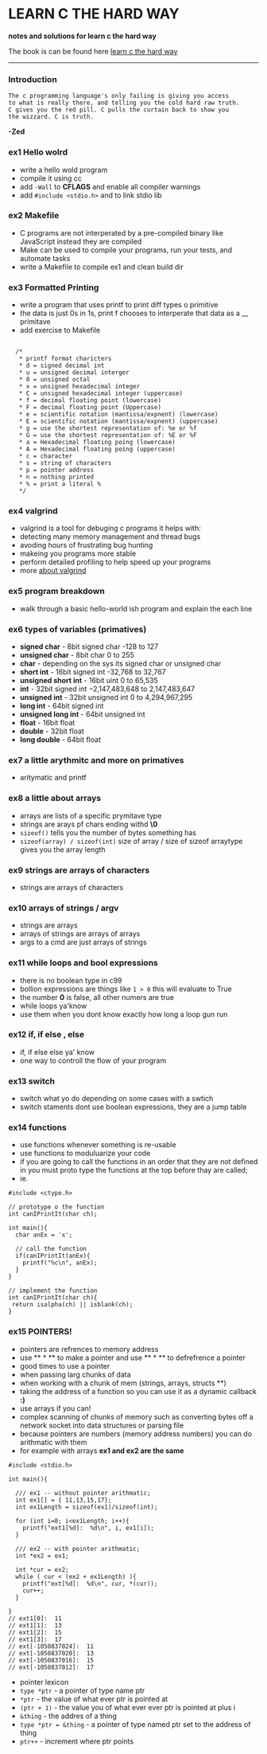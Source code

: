 LEARN C THE HARD WAY
====================

**notes and solutions for learn c the hard way**

The book is can be found here [learn c the hard way](http://c.learncodethehardway.org/book/)  

----
### Introduction
```
The c programming language's only failing is giving you access
to what is really there, and telling you the cold hard raw truth. 
C gives you the red pill. C pulls the curtain back to show you 
the wizzard. C is truth.
```

**-Zed**

### ex1 Hello wolrd
* write a hello wold program
* compile it using cc
* add `-Wall` to **CFLAGS** and enable all compiler warnings
* add `#include <stdio.h>` and to link stdio lib

### ex2 Makefile
* C programs are not interperated by a pre-compiled binary like JavaScript instead they are compiled
* Make can be used to compile your programs, run your tests, and automate tasks
* write a Makefile to compile ex1 and clean build dir

### ex3 Formatted Printing 
* write a program that uses printf to print diff types o primitive
* the data is just 0s in 1s, print f chooses to interperate that data as a __ primitave
* add exercise to Makefile
```

  /*
   * printf format charicters
   * d = signed decimal int
   * u = unsigned decimal interger
   * 0 = unsigned octal
   * x = unsigned hexadecimal integer
   * C = unsigned hexadecimal integer (uppercase)
   * f = decimal floating point (lowercase)
   * F = decimal floating point (Uppercase)
   * e = scientific notation (mantissa/expnent) (lowercase)
   * E = scientific notation (mantissa/expnent) (uppercase)
   * g = use the shortest representation of: %e or %f
   * G = use the shortest representation of: %E or %F
   * a = Hexadecimal floating poing (lowercase)
   * A = Hexadecimal floating poing (uppercase)
   * c = character
   * s = string of characters
   * p = pointer address
   * n = nothing printed
   * % = print a literal % 
   */
```


### ex4 valgrind
* valgrind is a tool for debuging c programs it helps with:
 * detecting many memory management and thread bugs
 * avoding hours of frustrating bug hunting
 * makeing you programs more stable
 * perform detailed profiling to help speed up your programs
 * more [about valgrind](http://valgrind.org/info/about.html)
 
### ex5 program breakdown
* walk through a basic hello-world ish program and explain the each line

### ex6 types of variables (primatives)
* **signed char** - 8bit signed char -128 to 127
* **unsigned char** - 8bit char 0 to 255
* **char** - depending on the sys its signed char or unsigned char
* **short int** - 16bit signed int -32,768 to 32,767
* **unsigned short int** - 16bit uint 0 to 65,535
* **int** - 32bit signed int −2,147,483,648 to 2,147,483,647
* **unsigned int** - 32bit unsigned int 0 to 4,294,967,295
* **long int** - 64bit signed int 
* **unsigned long int** - 64bit unsigned int
* **float** - 16bit float
* **double** - 32bit float
* **long double** - 64bit float

### ex7 a little arythmitc and more on primatives
* aritymatic and printf

### ex8 a little about arrays
* arrays are lists of a specific prymitave type
* strings are arays pf chars ending withd **\0**
* `sizeof()` tells you the number of bytes something has
* `sizeof(array) / sizeof(int)` size of array / size of sizeof arraytype gives you the array length

### ex9 strings are arrays of characters
* strings are arrays of characters

### ex10 arrays of strings / argv
* strings are arrays
* arrays of strings are arrays of arrays
* args to a cmd are just arrays of strings

### ex11 while loops and bool expressions
* there is no boolean type in c99
* bollion expressions are things like `1 > 0` this will evaluate to True
* the number **0** is false, all other numers are true
* while loops ya'know
 * use them when you dont know exactly how long a loop gun run

### ex12 if, if else , else
* if, if else else ya' know
* one way to controll the flow of your program

### ex13 switch
* switch what yo do depending on some cases with a swtich
* switch staments dont use boolean expressions, they are a jump table

### ex14 functions
* use functions whenever something is re-usable
* use functions to moduluarize your code
* if you are going to call the functions in an order that they are not defined in you must proto type the functions at the top before thay are called;
 * ie.
```
#include <ctype.h>

// prototype o the function
int canIPrintIt(char ch);

int main(){
  char anEx = 'x';
  
  // call the function
  if(canIPrintIt(anEx){
    printf("%c\n", anEx);
  } 
}

// implement the function
int canIPrintIt(char ch){
 return isalpha(ch) || isblank(ch);
}
```

### ex15 POINTERS!
* pointers are refrences to memory address
* use ** * ** to make a pointer and use ** * ** to defrefrence a pointer
* good times to use a pointer
 * when passing larg chunks of data
 * when working with a chunk of mem (strings, arrays, structs \*\*)
 * taking the address of a function so you can use it as a dynamic callback **:)**
 * use arrays if you can!
 * complex scanning of chunks of memory such as converting bytes off a network socket into data structures or parsing file
* because pointers are numbers (memory address numbers) you can do arithmatic with them
 * for example with arrays **ex1 and ex2 are the same**
``` 
#include <stdio.h>

int main(){

  /// ex1 -- without pointer arithmatic;
  int ex1[] = { 11,13,15,17};
  int ex1Length = sizeof(ex1)/sizeof(int);

  for (int i=0; i<ex1Length; i++){
    printf("ext1[%d]:  %d\n", i, ex1[i]);
  }

  /// ex2 -- with pointer arithmatic;
  int *ex2 = ex1;

  int *cur = ex2;
  while ( cur < (ex2 + ex1Length) ){
    printf("ext[%d]:  %d\n", cur, *(cur));
    cur++;
  }

}
// ext1[0]:  11
// ext1[1]:  13
// ext1[2]:  15
// ext1[3]:  17
// ext[-1050837024]:  11
// ext[-1050837020]:  13
// ext[-1050837016]:  15
// ext[-1050837012]:  17

```
* pointer lexicon
 * `type *ptr` - a pointer of type name ptr
 * `*ptr` - the value of what ever ptr is pointed at
 * `(ptr + 1)` - the value you of what ever ever ptr is pointed at plus i 
 * `&thing` - the addres of a thing
 * `type *ptr = &thing` - a pointer of type named ptr set to the address of thing
 * `ptr++` - increment where ptr points

###
